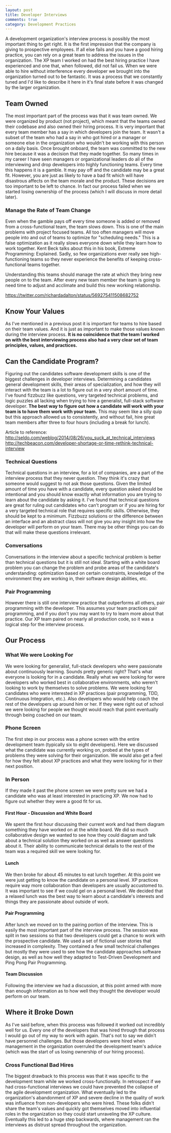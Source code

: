```yaml
---
layout: post
title: Developer Interviews
comments: true
category: Development Practices
---
```

A development organization's interview process is possibly the most important thing to get right. It is the first impression that the company is giving to prospective employees. If all else fails and you have a good hiring practice, you can rely on a great team to address the issues in the organization. The XP team I worked on had the best hiring practice I have experienced and one that, when followed, did not fail us. When we were able to hire without interference every developer we brought into the organization turned out to be fantastic. It was a process that we constantly tuned and I'd like to describe it here in it's final state before it was changed by the larger organization.

## Team Owned
The most important part of the process was that it was team owned. We were organized by product (not project), which meant that the teams owned their codebase and also owned their hiring process. It is very important that every team member has a say in which developers join the team. It wasn't a subset of the team who had a say in who got hired or a manager or someone else in the organization who wouldn't be working with this person on a daily basis. Once brought onboard, the team was committed to the new hire because it was a decision that they made together. So many times in my career I have seen managers or organizational leaders do all of the interviewing and drop developers into highly functioning teams. Every time this happens it is a gamble. It may pay off and the candidate may be a great fit. However, you are just as likely to have a bad fit which will have disastrous affects on the team morale and the product.  These decisions are too important to be left to chance. In fact our process failed when we started losing ownership of the process (which I will discuss in more detail later).

### Manage the Rate of Team Change
Even when the gamble pays off every time someone is added or removed from a cross-functional team, the team slows down. This is one of the main problems with project focused teams. All too often managers will move people into and out of teams to optimize for "scheduling needs." This is a false optimization as it really slows everyone down while they learn how to work together. Kent Beck talks about this in his book, Extreme Programming: Explained. Sadly, so few organizations ever really see high-functioning teams so they never experience the benefits of keeping cross-functional teams together.

Understanding this teams should manage the rate at which they bring new people on to the team. After every new team member the team is going to need time to adjust and acclimate and build this new working relationship.  

https://twitter.com/richardadalton/status/569275411508682752

## Know Your Values
As I've mentioned in a previous post it is important for teams to hire based on their team values. And it is just as important to make those values known during the interview process. **It is no coincidence that the team I worked on with the best interviewing process also had a very clear set of team principles, values, and practices.**

## Can the Candidate Program?
Figuring out the candidates software development skills is one of the biggest challenges in developer interviews. Determining a candidates general development skills, their areas of specialization, and how they will interact with the team is a lot to figure out in a very short amount of time.  I've found fizzbuzz like questions, very targeted technical problems, and logic puzzles all lacking when trying to hire a generalist, full-stack software developer. **The best way to figure out how a candidate will work with your team is to have them work with your team.** This may seem like a silly quip but this approach allowed us to consistently, and without fail, hire great team members after three to four hours (including a break for lunch).

Article to reference:
http://seldo.com/weblog/2014/08/26/you_suck_at_technical_interviews
http://techbeacon.com/developer-shortage-or-time-rethink-technical-interview

### Technical Questions

Technical questions in an interview, for a lot of companies, are a part of the interview process that they never question. They think it's crazy that someone would suggest to not ask those questions. Given the limited amount of time you have with a candidate, every question asked should be intentional and you should know exactly what information you are trying to learn about the candidate by asking it. I've found that technical questions are great for ruling out candidates who can't program or if you are hiring for a very targeted technical role that requires specific skills. Otherwise, they should be kept to a minimum. Fizzbuzz solutions or the difference between an interface and an abstract class will not give you any insight into how the developer will perform on your team. There may be other things you can do that will make these questions irrelevant.

### Conversations

Conversations in the interview about a specific technical problem is better than technical questions but it is still not ideal. Starting with a white board problem you can change the problem and probe areas of the candidate's understanding: optimization based on certain constraints, knowledge of the environment they are working in, their software design abilities, etc.

### Pair Programming
However there is still one interview practice that outperforms all others, pair programming with the developer. This assumes your team practices pair programming, and if you don't you may want to try to learn more about that practice. Our XP team paired on nearly all production code, so it was a logical step for the interview process.

## Our Process
### What We were Looking For
We were looking for generalist, full-stack developers who were passionate about continuously learning. Sounds pretty generic right? That's what everyone is looking for in a candidate. Really what we were looking for were developers who worked best in collaborative environments, who weren't looking to work by themselves to solve problems. We were looking for candidates who were interested in XP practices (pair programming, TDD, Continuous Integration, etc.). Also developers who would help coach the rest of the developers up around him or her. If they were right out of school we were looking for people we thought would reach that point eventually through being coached on our team.

### Phone Screen
The first step in our process was a phone screen with the entire development team (typically six to eight developers). Here we discussed what the candidate was currently working on, probed at the types of problems they were solving for their organization. We would also get a feel for how they felt about XP practices and what they were looking for in their next position. 

### In Person

If they made it past the phone screen we were pretty sure we had a candidate who was at least interested in practicing XP. We now had to figure out whether they were a good fit for us.

#### First Hour - Discussion and White Board
We spent the first hour discussing their current work and had them diagram something they have worked on at the white board. We did so much collaborative design we wanted to see how they could diagram and talk about a technical solution they worked on as well as answer questions about it. Their ability to communicate technical details to the rest of the team was a required skill we were looking for.

#### Lunch
We then broke for about 45 minutes to eat lunch together. At this point we were just getting to know the candidate on a personal level. XP practices require way more collaboration than developers are usually accustomed to. It was important to see if we could gel on a personal level. We decided that a relaxed lunch was the best way to learn about a candidate's interests and things they are passionate about outside of work.

#### Pair Programming
After lunch we moved on to the pairing portion of the interview. This is easily the most important part of the interview process. The session was split in two  sessions so that two developers could get a chance to work with the prospective candidate. We used a set of fictional user stories that increased in complexity. They contained a few small technical challenges but mostly they were used to see how the candidate approaches software design, as well as how well they adapted to Test-Driven Development and Ping Pong Pair Programming.

#### Team Discussion
Following the interview we had a discussion, at this point armed with more than enough information as to how well they thought the developer would perform on our team.

## Where it Broke Down
As I've said before, when this process was followed it worked out incredibly well for us. Every one of the developers that was hired through that process I would go out of my way to work with again. That's not to say we didn't have personnel challenges. But those developers were hired when management in the organization overruled the development team's advice (which was the start of us losing ownership of our hiring process).

### Cross Functional Bad Hires
The biggest drawback to this process was that it was specific to the development team while we worked cross-functionally. In retrospect if we had cross-functional interviews we could have prevented the collapse of the agile development organization. What eventually led to the organization's abandonment of XP and severe decline in the quality of work was influence from non-developers who were hired. These folks didn't share the team's values and quickly got themselves moved into influential roles in the organization so they could start unraveling the XP culture. Eventually this led to a huge step backwards, where management ran the interviews as distrust spread throughout the organization.
